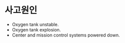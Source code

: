 # 사고원인
- Oxygen tank unstable.
- Oxygen tank explosion.
- Center and mission control systems powered down.